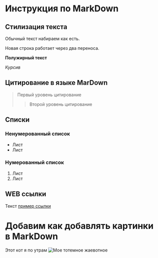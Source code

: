 # Инструкция по MarkDown

## Стилизация текста
Обычный текст набираем как есть.

Новая строка работает через два переноса.

**Полужирный текст**

*Курсив*

## Цитирование в языке MarDown
> Первый уровень цитирование
>> Второй уровень цитирование

## Списки
### Ненумерованный список
* Лист
* Лист

### Нумерованный список
1. Лист
2. Лист

## WEB ссылки
Текст [пример ссылки](http.example.com "Всплывающая подсказка")

# Добавим как добавлять картинки в MarkDown
Этот кот я по утрам ![Мое тотемное жаевотное](cat.jpg)